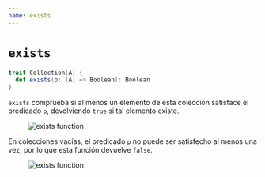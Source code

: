 ```yaml
---
name: exists
---
```


# `exists`

~~~ scala
trait Collection[A] {
  def exists(p: (A) => Boolean): Boolean
}
~~~

`exists` comprueba si al menos un elemento de esta colección satisface el predicado `p`, devolviendo `true` si tal elemento existe.

<figure class="diagram">
  <img src="../images/exists.svg" alt="exists function">
  <!-- <figcaption class="diagram-desc"></figcaption> -->
</figure>

En colecciones vacías, el predicado `p` no puede ser satisfecho al menos una vez, por lo que esta función devuelve `false`.

<figure class="diagram">
  <img src="../images/exists.2.svg" alt="exists function">
  <!-- <figcaption class="diagram-desc"></figcaption> -->
</figure>
